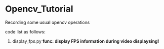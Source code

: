 # Opencv_Tutorial
Recording some usual opencv operations

code list as follows:

1. display_fps.py
 **func:  display FPS information during video displaysing!**
